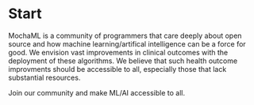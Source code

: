 # Start
MochaML is a community of programmers that care deeply about open source and how machine learning/artifical intelligence can be a force for good. We envision vast improvements in clinical outcomes with the deployment of these algorithms. We believe that such health outcome improvments should be accessible to all, especially those that lack substantial resources. 

Join our community and make ML/AI accessible to all.
